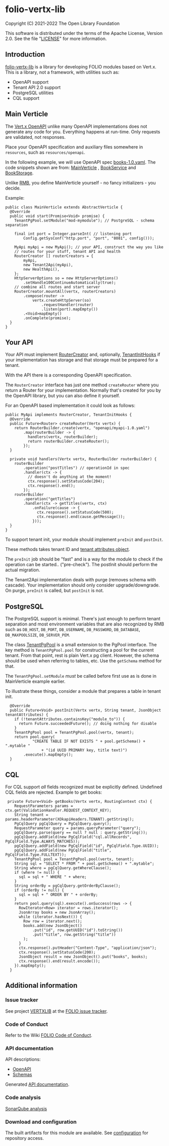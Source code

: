 # folio-vertx-lib

Copyright (C) 2021-2022 The Open Library Foundation

This software is distributed under the terms of the Apache License,
Version 2.0. See the file "[LICENSE](LICENSE)" for more information.

## Introduction

[folio-vertx-lib](https://github.com/folio-org/folio-vertx-lib)
is a library for developing FOLIO modules based on Vert.x. This is a
library, not a framework, with utilities such as:

 * OpenAPI support
 * Tenant API 2.0 support
 * PostgreSQL utilities
 * CQL support

## Main Verticle

The [Vert.x OpenAPI](https://vertx.io/docs/vertx-web-openapi/java/) unlike
many OpenAPI implementations does not generate any code for you. Everything
happens at run-time. Only requests are validated, not responses.

Place your OpenAPI specification and auxiliary files somewhere in `resources`,
such as `resources/openapi`.

In the following example, we will
use OpenAPI spec
[books-1.0.yaml](mod-example/src/main/resources/openapi/books-1.0.yaml).
The code snippets shown are from:
[MainVerticle](mod-example/src/main/java/org/folio/tlib/example/MainVerticle.java)
,
[BookService](mod-example/src/main/java/org/folio/tlib/example/service/BookService.java)
and
[BookStorage](mod-example/src/main/java/org/folio/tlib/example/storage/BookStorage.java).

Unlike
[RMB](https://github.com/folio-org/raml-module-builder), you define
MainVerticle yourself - no fancy initializers - you decide.

Example:
```
public class MainVerticle extends AbstractVerticle {
  @Override
  public void start(Promise<Void> promise) {
    TenantPgPool.setModule("mod-mymodule"); // PostgreSQL - schema separation

    final int port = Integer.parseInt( // listening port
        Config.getSysConf("http.port", "port", "8081", config()));

    MyApi myApi = new MyApi(); // your API, construct the way you like
    // routes for your stuff, tenant API and health
    RouterCreator [] routerCreators = {
        myApi,
        new Tenant2Api(myApi),
        new HealthApi(),
    };
    HttpServerOptions so = new HttpServerOptions()
        .setHandle100ContinueAutomatically(true);
    // combine all routes and start server
    RouterCreator.mountAll(vertx, routerCreators)
        .compose(router ->
            vertx.createHttpServer(so)
                .requestHandler(router)
                .listen(port).mapEmpty())
        .<Void>mapEmpty()
        .onComplete(promise);
  }
}
```

## Your API

Your API must implement [RouterCreator](core/src/main/java/org/folio/tlib/RouterCreator.java)
and, optionally, [TenantInitHooks](core/src/main/java/org/folio/tlib/TenantInitHooks.java)
if your implementation has storage and that storage must be prepared for a
tenant.

With the API there is a corresponding OpenAPI specification.

The `RouterCreator` interface has just one method `createRouter` where you
return a Router for your implementation. Normally that's created for you by the
OpenAPI library, but you can also define it yourself.

For an OpenAPI based implementation it could look as follows:

```
public MyApi implements RouterCreator, TenantInitHooks {
  @Override
  public Future<Router> createRouter(Vertx vertx) {
    return RouterBuilder.create(vertx, "openapi/myapi-1.0.yaml")
        .map(routerBuilder -> {
          handlers(vertx, routerBuilder);
          return routerBuilder.createRouter();
        });
  }

  private void handlers(Vertx vertx, RouterBuilder routerBuilder) {
    routerBuilder
        .operation("postTitles") // operationId in spec
        .handler(ctx -> {
          // doesn't do anything at the moment!
          ctx.response().setStatusCode(204);
          ctx.response().end();
        });
    routerBuilder
        .operation("getTitles")
        .handler(ctx -> getTitles(vertx, ctx)
            .onFailure(cause -> {
              ctx.response().setStatusCode(500);
              ctx.response().end(cause.getMessage());
            }));
  }
}
```

To support tenant init, your module should implement `preInit` and `postInit`.

These methods takes tenant ID and
[tenant attributes object](core/src/main/resources/openapi/schemas/tenantAttributes.json).

The `preInit` job should be "fast" and is a way for the module to check if the
operation can be started.. ("pre-check"). The postInit should perform the
actual migration.

The Tenant2Api implementation deals with purge (removes schema with cascade).
Your implementation should only consider upgrade/downgrade. On purge,
`preInit` is called, but `postInit` is not.

## PostgreSQL

The PostgreSQL support is minimal. There's just enough to perform tenant
separation and most environment variables that are also recognized by RMB
such as `DB_HOST`, `DB_PORT`, `DB_USERNAME`, `DB_PASSWORD`, `DB_DATABASE`,
`DB_MAXPOOLSIZE`, `DB_SERVER_PEM`.

The class [TenantPgPool](core/src/main/java/org/folio/tlib/postgres/TenantPgPool.java) is
a small extension to the PgPool interface. The key method is `TenantPgPool.pool`
for constructing a pool for the current tenant. From that point, rest is plain
Vert.x pg client. However, the schema should be used when referring to tables, etc.
Use the `getSchema` method for that.

The `TenantPgPool.setModule` *must* be called before first use as is done in
MainVerticle example earlier.

To illustrate these things, consider a module that prepares a table in
tenant init.

```
  @Override
  public Future<Void> postInit(Vertx vertx, String tenant, JsonObject tenantAttributes) {
    if (!tenantAttributes.containsKey("module_to")) {
      return Future.succeededFuture(); // doing nothing for disable
    }
    TenantPgPool pool = TenantPgPool.pool(vertx, tenant);
    return pool.query(
            "CREATE TABLE IF NOT EXISTS " + pool.getSchema() + ".mytable "
                + "(id UUID PRIMARY key, title text)")
        .execute().mapEmpty();
  }
```

## CQL

For CQL support *all* fields recognized must be explicitly defined.
Undefined CQL fields are rejected.
Example to get books:

```
 private Future<Void> getBooks(Vertx vertx, RoutingContext ctx) {
    RequestParameters params = ctx.get(ValidationHandler.REQUEST_CONTEXT_KEY);
    String tenant = params.headerParameter(XOkapiHeaders.TENANT).getString();
    PgCqlQuery pgCqlQuery = PgCqlQuery.query();
    RequestParameter query = params.queryParameter("query");
    pgCqlQuery.parse(query == null ? null : query.getString());
    pgCqlQuery.addField(new PgCqlField("cql.allRecords", PgCqlField.Type.ALWAYS_MATCHES));
    pgCqlQuery.addField(new PgCqlField("id", PgCqlField.Type.UUID));
    pgCqlQuery.addField(new PgCqlField("title", PgCqlField.Type.FULLTEXT));
    TenantPgPool pool = TenantPgPool.pool(vertx, tenant);
    String sql = "SELECT * FROM " + pool.getSchema() + ".mytable";
    String where = pgCqlQuery.getWhereClause();
    if (where != null) {
      sql = sql + " WHERE " + where;
    }
    String orderBy = pgCqlQuery.getOrderByClause();
    if (orderBy != null) {
      sql = sql + " ORDER BY " + orderBy;
    }
    return pool.query(sql).execute().onSuccess(rows -> {
      RowIterator<Row> iterator = rows.iterator();
      JsonArray books = new JsonArray();
      while (iterator.hasNext()) {
        Row row = iterator.next();
        books.add(new JsonObject()
            .put("id", row.getUUID("id").toString())
            .put("title", row.getString("title"))
        );
      }
      ctx.response().putHeader("Content-Type", "application/json");
      ctx.response().setStatusCode(200);
      JsonObject result = new JsonObject().put("books", books);
      ctx.response().end(result.encode());
    }).mapEmpty();
  }
```

## Additional information

### Issue tracker

See project [VERTXLIB](https://issues.folio.org/browse/VERTXLIB)
at the [FOLIO issue tracker](https://dev.folio.org/guidelines/issue-tracker).

### Code of Conduct

Refer to the Wiki [FOLIO Code of Conduct](https://wiki.folio.org/display/COMMUNITY/FOLIO+Code+of+Conduct).

### API documentation

API descriptions:
 
 * [OpenAPI](core/src/main/resources/openapi/)
 * [Schemas](core/src/main/resources/openapi/schemas/)

Generated [API documentation](https://dev.folio.org/reference/api/#folio-vertx-lib).

### Code analysis

[SonarQube analysis](https://sonarcloud.io/project/overview?id=org.folio%3Avertx-lib)

### Download and configuration

The built artifacts for this module are available.
See [configuration](https://dev.folio.org/download/artifacts) for repository access.
